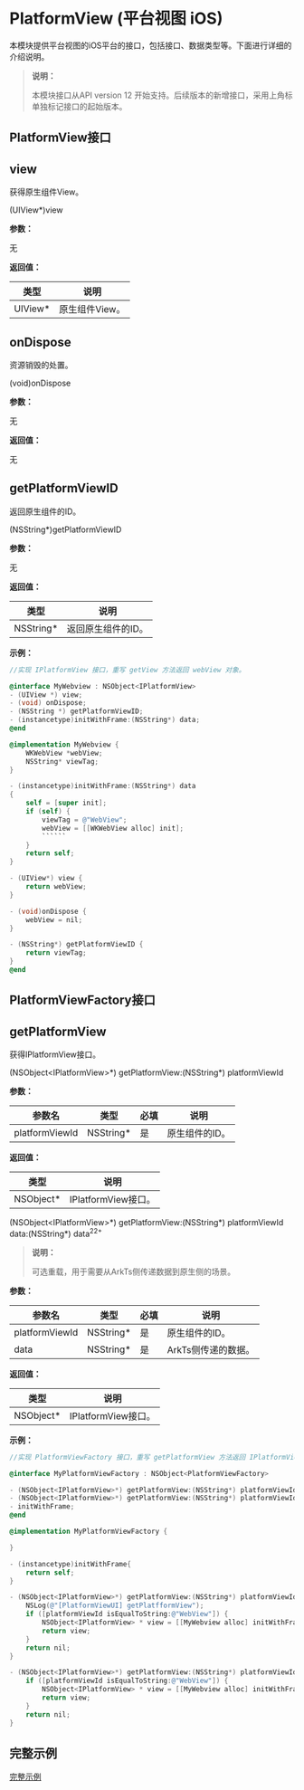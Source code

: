# PlatformView (平台视图 iOS)

本模块提供平台视图的iOS平台的接口，包括接口、数据类型等。下面进行详细的介绍说明。

> **说明：**
>
> 本模块接口从API version 12 开始支持。后续版本的新增接口，采用上角标单独标记接口的起始版本。


## PlatformView接口


## view

获得原生组件View。

(UIView*)view

**参数：** 

无

**返回值：** 

| 类型                              | 说明           |
| --------------------------------- | -------------- |
| UIView* | 原生组件View。 |


## onDispose

资源销毁的处置。

(void)onDispose

**参数：** 

无

**返回值：** 

无

## getPlatformViewID

返回原生组件的ID。

(NSString*)getPlatformViewID

**参数：** 

无

**返回值：** 

| 类型                              | 说明           |
| --------------------------------- | -------------- |
| NSString* | 返回原生组件的ID。 |

**示例：**

```Objective-C
//实现 IPlatformView 接口，重写 getView 方法返回 webView 对象。

@interface MyWebview : NSObject<IPlatformView>
- (UIView *) view;
- (void) onDispose;
- (NSString *) getPlatformViewID;
- (instancetype)initWithFrame:(NSString*) data;
@end

@implementation MyWebview {
    WKWebView *webView;
    NSString* viewTag;
}

- (instancetype)initWithFrame:(NSString*) data
{
    self = [super init];
    if (self) {
        viewTag = @"WebView";
        webView = [[WKWebView alloc] init];
        ``````
    }
    return self;
}

- (UIView*) view {
    return webView;
}

- (void)onDispose {
    webView = nil;
}

- (NSString*) getPlatformViewID {
    return viewTag;
}
@end
```

## PlatformViewFactory接口


## getPlatformView

获得IPlatformView接口。

(NSObject\<IPlatformView\>\*) getPlatformView:(NSString\*) platformViewId


**参数：** 

| 参数名          | 类型             | 必填 | 说明           |
| --------------- | ---------------- | ---- | -------------- |
| platformViewId | NSString* | 是   | 原生组件的ID。 |

**返回值：** 

| 类型                              | 说明           |
| --------------------------------- | -------------- |
| NSObject<IPlatformView>* | IPlatformView接口。 |

(NSObject\<IPlatformView\>\*) getPlatformView:(NSString\*) platformViewId data:(NSString\*) data<sup>22+</sup>
> **说明：**
>
> 可选重载，用于需要从ArkTs侧传递数据到原生侧的场景。

**参数：** 

| 参数名          | 类型             | 必填 | 说明           |
| --------------- | ---------------- | ---- | -------------- |
| platformViewId | NSString* | 是   | 原生组件的ID。 |
| data | NSString* | 是   | ArkTs侧传递的数据。 |

**返回值：** 

| 类型                              | 说明           |
| --------------------------------- | -------------- |
| NSObject<IPlatformView>* | IPlatformView接口。 |

**示例：**

```Objective-C
//实现 PlatformViewFactory 接口，重写 getPlatformView 方法返回 IPlatformView 对象。

@interface MyPlatformViewFactory : NSObject<PlatformViewFactory>

- (NSObject<IPlatformView>*) getPlatformView:(NSString*) platformViewId;
- (NSObject<IPlatformView>*) getPlatformView:(NSString*) platformViewId data:(NSString*) data;
- initWithFrame;
@end

@implementation MyPlatformViewFactory {

}

- (instancetype)initWithFrame{
    return self;
}

- (NSObject<IPlatformView>*) getPlatformView:(NSString*) platformViewId {
    NSLog(@"[PlatformViewUI] getPlatfformView");
    if ([platformViewId isEqualToString:@"WebView"]) {
        NSObject<IPlatformView> * view = [[MyWebview alloc] initWithFrame:nil];
        return view;
    }
    return nil;
}

- (NSObject<IPlatformView>*) getPlatformView:(NSString*) platformViewId data:(NSString*) data {
    if ([platformViewId isEqualToString:@"WebView"]) {
        NSObject<IPlatformView> * view = [[MyWebview alloc] initWithFrame:data];
        return view;
    }
    return nil;
}

```


## 完整示例

[完整示例](../../tutorial/how-to-use-platformview-on-ios.md)